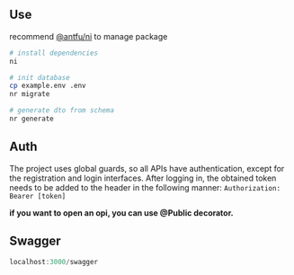 ## Use
recommend [@antfu/ni](https://github.com/antfu-collective/ni) to manage package
```sh
# install dependencies
ni
```

```sh
# init database
cp example.env .env
nr migrate
```

```sh
# generate dto from schema
nr generate
```

## Auth 
The project uses global guards, so all APIs have authentication, except for the registration and login interfaces. After logging in, the obtained token needs to be added to the header in the following manner:
`Authorization: Bearer [token]`

**if you want to open an opi, you can use @Public decorator.**

## Swagger
```js
localhost:3000/swagger
```
